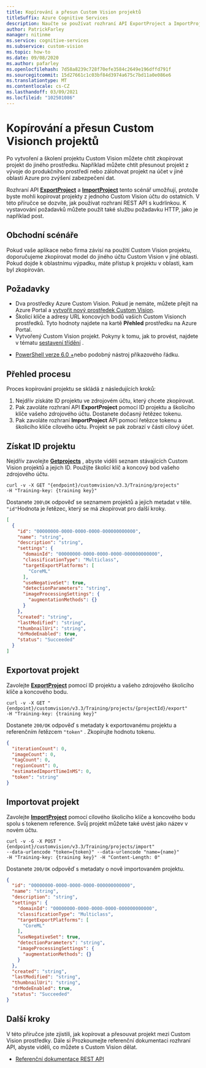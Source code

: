 ```yaml
---
title: Kopírování a přesun Custom Vision projektů
titleSuffix: Azure Cognitive Services
description: Naučte se používat rozhraní API ExportProject a ImportProject ke kopírování a přesouvání Custom Visionch projektů.
author: PatrickFarley
manager: nitinme
ms.service: cognitive-services
ms.subservice: custom-vision
ms.topic: how-to
ms.date: 09/08/2020
ms.author: pafarley
ms.openlocfilehash: 7d58a8239c728f70efe3584c2649e196dffd791f
ms.sourcegitcommit: 15d27661c1c03bf84d3974a675c7bd11a0e086e6
ms.translationtype: MT
ms.contentlocale: cs-CZ
ms.lasthandoff: 03/09/2021
ms.locfileid: "102501086"
---
```

# <a name="copy-and-move-your-custom-vision-projects"></a>Kopírování a přesun Custom Visionch projektů

Po vytvoření a školení projektu Custom Vision můžete chtít zkopírovat projekt do jiného prostředku. Například můžete chtít přesunout projekt z vývoje do produkčního prostředí nebo zálohovat projekt na účet v jiné oblasti Azure pro zvýšení zabezpečení dat.

Rozhraní API **[ExportProject](https://southcentralus.dev.cognitive.microsoft.com/docs/services/Custom_Vision_Training_3.3/operations/5eb0bcc6548b571998fddeb3)** a **[ImportProject](https://southcentralus.dev.cognitive.microsoft.com/docs/services/Custom_Vision_Training_3.3/operations/5eb0bcc7548b571998fddee3)** tento scénář umožňují, protože byste mohli kopírovat projekty z jednoho Custom Vision účtu do ostatních. V této příručce se dozvíte, jak používat rozhraní REST API s kudrlinkou. K vystavování požadavků můžete použít také službu požadavku HTTP, jako je například post.

## <a name="business-scenarios"></a>Obchodní scénáře

Pokud vaše aplikace nebo firma závisí na použití Custom Vision projektu, doporučujeme zkopírovat model do jiného účtu Custom Vision v jiné oblasti. Pokud dojde k oblastnímu výpadku, máte přístup k projektu v oblasti, kam byl zkopírován.

##  <a name="prerequisites"></a>Požadavky

- Dva prostředky Azure Custom Vision. Pokud je nemáte, můžete přejít na Azure Portal a [vytvořit nový prostředek Custom Vision](https://portal.azure.com/?microsoft_azure_marketplace_ItemHideKey=microsoft_azure_cognitiveservices_customvision#create/Microsoft.CognitiveServicesCustomVision?azure-portal=true).
- Školicí klíče a adresy URL koncových bodů vašich Custom Visionch prostředků. Tyto hodnoty najdete na kartě **Přehled** prostředku na Azure Portal.
- Vytvořený Custom Vision projekt. Pokyny k tomu, jak to provést, najdete v tématu [sestavení třídění](./getting-started-build-a-classifier.md) .
* [PowerShell verze 6.0 +](https://docs.microsoft.com/powershell/scripting/install/installing-powershell-core-on-windows)nebo podobný nástroj příkazového řádku.

## <a name="process-overview"></a>Přehled procesu

Proces kopírování projektu se skládá z následujících kroků:

1. Nejdřív získáte ID projektu ve zdrojovém účtu, který chcete zkopírovat.
1. Pak zavoláte rozhraní API **ExportProject** pomocí ID projektu a školicího klíče vašeho zdrojového účtu. Dostanete dočasný řetězec tokenu.
1. Pak zavoláte rozhraní **ImportProject** API pomocí řetězce tokenu a školicího klíče cílového účtu. Projekt se pak zobrazí v části cílový účet.

## <a name="get-the-project-id"></a>Získat ID projektu

Nejdřív zavolejte **[Getprojects](https://southcentralus.dev.cognitive.microsoft.com/docs/services/Custom_Vision_Training_3.3/operations/5eb0bcc6548b571998fddead)** , abyste viděli seznam stávajících Custom Vision projektů a jejich ID. Použijte školicí klíč a koncový bod vašeho zdrojového účtu.

```curl
curl -v -X GET "{endpoint}/customvision/v3.3/Training/projects"
-H "Training-key: {training key}"
```

Dostanete `200\OK` odpověď se seznamem projektů a jejich metadat v těle. `"id"`Hodnota je řetězec, který se má zkopírovat pro další kroky.

```json
[
  {
    "id": "00000000-0000-0000-0000-000000000000",
    "name": "string",
    "description": "string",
    "settings": {
      "domainId": "00000000-0000-0000-0000-000000000000",
      "classificationType": "Multiclass",
      "targetExportPlatforms": [
        "CoreML"
      ],
      "useNegativeSet": true,
      "detectionParameters": "string",
      "imageProcessingSettings": {
        "augmentationMethods": {}
      }
    },
    "created": "string",
    "lastModified": "string",
    "thumbnailUri": "string",
    "drModeEnabled": true,
    "status": "Succeeded"
  }
]
```

## <a name="export-the-project"></a>Exportovat projekt

Zavolejte **[ExportProject](https://southcentralus.dev.cognitive.microsoft.com/docs/services/Custom_Vision_Training_3.3/operations/5eb0bcc6548b571998fddeb3)** pomocí ID projektu a vašeho zdrojového školicího klíče a koncového bodu.

```curl
curl -v -X GET "{endpoint}/customvision/v3.3/Training/projects/{projectId}/export"
-H "Training-key: {training key}"
```

Dostanete `200/OK` odpověď s metadaty k exportovanému projektu a referenčním řetězcem `"token"` . Zkopírujte hodnotu tokenu.

```json
{
  "iterationCount": 0,
  "imageCount": 0,
  "tagCount": 0,
  "regionCount": 0,
  "estimatedImportTimeInMS": 0,
  "token": "string"
}
```

## <a name="import-the-project"></a>Importovat projekt

Zavolejte **[ImportProject](https://southcentralus.dev.cognitive.microsoft.com/docs/services/Custom_Vision_Training_3.3/operations/5eb0bcc7548b571998fddee3)** pomocí cílového školicího klíče a koncového bodu spolu s tokenem reference. Svůj projekt můžete také uvést jako název v novém účtu.

```curl
curl -v -G -X POST "{endpoint}/customvision/v3.3/Training/projects/import"
--data-urlencode "token={token}" --data-urlencode "name={name}"
-H "Training-key: {training key}" -H "Content-Length: 0"
```

Dostanete `200/OK` odpověď s metadaty o nově importovaném projektu.

```json
{
  "id": "00000000-0000-0000-0000-000000000000",
  "name": "string",
  "description": "string",
  "settings": {
    "domainId": "00000000-0000-0000-0000-000000000000",
    "classificationType": "Multiclass",
    "targetExportPlatforms": [
      "CoreML"
    ],
    "useNegativeSet": true,
    "detectionParameters": "string",
    "imageProcessingSettings": {
      "augmentationMethods": {}
    }
  },
  "created": "string",
  "lastModified": "string",
  "thumbnailUri": "string",
  "drModeEnabled": true,
  "status": "Succeeded"
}
```

## <a name="next-steps"></a>Další kroky

V této příručce jste zjistili, jak kopírovat a přesouvat projekt mezi Custom Vision prostředky. Dále si Prozkoumejte referenční dokumentaci rozhraní API, abyste viděli, co můžete s Custom Vision dělat.
* [Referenční dokumentace REST API](https://southcentralus.dev.cognitive.microsoft.com/docs/services/Custom_Vision_Training_3.3/operations/5eb0bcc6548b571998fddeb3)
